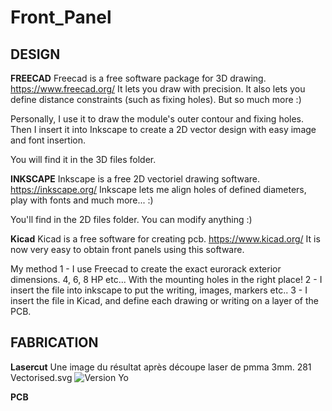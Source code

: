 # Front_Panel

## DESIGN

**FREECAD**
Freecad is a free software package for 3D drawing.
https://www.freecad.org/
It lets you draw with precision.
It also lets you define distance constraints (such as fixing holes).
But so much more :)

Personally, I use it to draw the module's outer contour and fixing holes.
Then I insert it into Inkscape to create a 2D vector design with easy image and font insertion.

You will find it in the 3D files folder.

**INKSCAPE**
Inkscape is a free 2D vectoriel drawing software.
https://inkscape.org/
Inkscape lets me align holes of defined diameters, play with fonts and much more... :)

You'll find in the 2D files folder.
You can modify anything :)

**Kicad**
Kicad is a free software for creating pcb.
https://www.kicad.org/
It is now very easy to obtain front panels using this software.

My method
1 - I use Freecad to create the exact eurorack exterior dimensions.
4, 6, 8 HP etc... With the mounting holes in the right place!
2 - I insert the file into inkscape to put the writing, images, markers etc..
3 - I insert the file in Kicad, and define each drawing or writing on a layer of the PCB.

## FABRICATION

**Lasercut**
Une image du résultat après découpe laser de pmma 3mm.
281 Vectorised.svg
![Version Yo](https://github.com/dubhalley/Front-Panel-Design/assets/5200123/9afeab42-3bba-4435-a73a-69320368a6ac)

**PCB**
